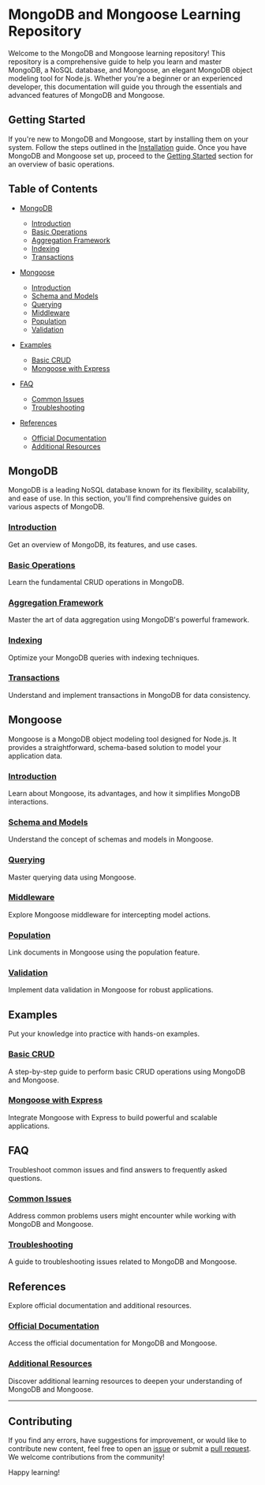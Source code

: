 # MongoDB and Mongoose Learning Repository

Welcome to the MongoDB and Mongoose learning repository! This repository is a comprehensive guide to help you learn and master MongoDB, a NoSQL database, and Mongoose, an elegant MongoDB object modeling tool for Node.js. Whether you're a beginner or an experienced developer, this documentation will guide you through the essentials and advanced features of MongoDB and Mongoose.

## Getting Started

If you're new to MongoDB and Mongoose, start by installing them on your system. Follow the steps outlined in the [Installation](docs/installation.md) guide. Once you have MongoDB and Mongoose set up, proceed to the [Getting Started](docs/getting-started.md) section for an overview of basic operations.

## Table of Contents

- [MongoDB](#mongodb)
  - [Introduction](docs/mongodb/introduction.md)
  - [Basic Operations](docs/mongodb/basic-operations.md)
  - [Aggregation Framework](docs/mongodb/aggregation-framework.md)
  - [Indexing](docs/mongodb/indexing.md)
  - [Transactions](docs/mongodb/transactions.md)

- [Mongoose](#mongoose)
  - [Introduction](docs/mongoose/introduction.md)
  - [Schema and Models](docs/mongoose/schema-models.md)
  - [Querying](docs/mongoose/querying.md)
  - [Middleware](docs/mongoose/middleware.md)
  - [Population](docs/mongoose/population.md)
  - [Validation](docs/mongoose/validation.md)

- [Examples](#examples)
  - [Basic CRUD](docs/examples/basic-crud.md)
  - [Mongoose with Express](docs/examples/mongoose-express.md)

- [FAQ](#faq)
  - [Common Issues](docs/faq/common-issues.md)
  - [Troubleshooting](docs/faq/troubleshooting.md)

- [References](#references)
  - [Official Documentation](docs/references/official-documentation.md)
  - [Additional Resources](docs/references/additional-resources.md)

## MongoDB

MongoDB is a leading NoSQL database known for its flexibility, scalability, and ease of use. In this section, you'll find comprehensive guides on various aspects of MongoDB.

### [Introduction](docs/mongodb/introduction.md)

Get an overview of MongoDB, its features, and use cases.

### [Basic Operations](docs/mongodb/basic-operations.md)

Learn the fundamental CRUD operations in MongoDB.

### [Aggregation Framework](docs/mongodb/aggregation-framework.md)

Master the art of data aggregation using MongoDB's powerful framework.

### [Indexing](docs/mongodb/indexing.md)

Optimize your MongoDB queries with indexing techniques.

### [Transactions](docs/mongodb/transactions.md)

Understand and implement transactions in MongoDB for data consistency.

## Mongoose

Mongoose is a MongoDB object modeling tool designed for Node.js. It provides a straightforward, schema-based solution to model your application data.

### [Introduction](docs/mongoose/introduction.md)

Learn about Mongoose, its advantages, and how it simplifies MongoDB interactions.

### [Schema and Models](docs/mongoose/schema-models.md)

Understand the concept of schemas and models in Mongoose.

### [Querying](docs/mongoose/querying.md)

Master querying data using Mongoose.

### [Middleware](docs/mongoose/middleware.md)

Explore Mongoose middleware for intercepting model actions.

### [Population](docs/mongoose/population.md)

Link documents in Mongoose using the population feature.

### [Validation](docs/mongoose/validation.md)

Implement data validation in Mongoose for robust applications.

## Examples

Put your knowledge into practice with hands-on examples.

### [Basic CRUD](docs/examples/basic-crud.md)

A step-by-step guide to perform basic CRUD operations using MongoDB and Mongoose.

### [Mongoose with Express](docs/examples/mongoose-express.md)

Integrate Mongoose with Express to build powerful and scalable applications.

## FAQ

Troubleshoot common issues and find answers to frequently asked questions.

### [Common Issues](docs/faq/common-issues.md)

Address common problems users might encounter while working with MongoDB and Mongoose.

### [Troubleshooting](docs/faq/troubleshooting.md)

A guide to troubleshooting issues related to MongoDB and Mongoose.

## References

Explore official documentation and additional resources.

### [Official Documentation](docs/references/official-documentation.md)

Access the official documentation for MongoDB and Mongoose.

### [Additional Resources](docs/references/additional-resources.md)

Discover additional learning resources to deepen your understanding of MongoDB and Mongoose.

---

## Contributing

If you find any errors, have suggestions for improvement, or would like to contribute new content, feel free to open an [issue](https://github.com/yourusername/mongodb-mongoose-learning/issues) or submit a [pull request](https://github.com/yourusername/mongodb-mongoose-learning/pulls). We welcome contributions from the community!

Happy learning!
